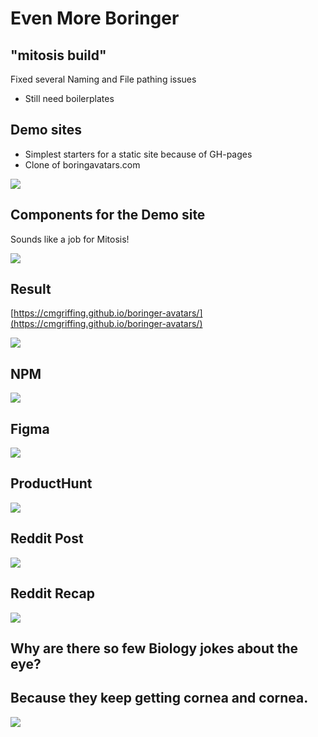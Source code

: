 # Even More Boringer

## "mitosis build"

Fixed several Naming and File pathing issues

- Still need boilerplates

## Demo sites

- Simplest starters for a static site because of GH-pages
- Clone of boringavatars.com

![](./assets/boring-avatars-og.png)

## Components for the Demo site

Sounds like a job for Mitosis!

![](./assets/yay.gif)

## Result

[https://cmgriffing.github.io/boringer-avatars/](https://cmgriffing.github.io/boringer-avatars/)

![](./assets/boringer.png)

## NPM

![](./assets/npm.png)

## Figma

![](./assets/figma.png)

## ProductHunt

![](./assets/product-hunt.png)

## Reddit Post

![](./assets/reddit.png)

## Reddit Recap

![](./assets/reddit-top-post.png)

## Why are there so few Biology jokes about the eye?

## Because they keep getting cornea and cornea.

![](./assets/puppet-awkward.gif)
